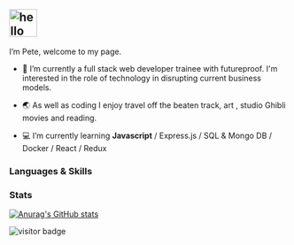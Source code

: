 ## <img src='https://media.giphy.com/media/4Z4FRLEzoSwivZP1SI/giphy.gif' alt='hello' height='50px'/>
 I’m Pete, welcome to my page. 
 
 
- 👀 I’m currently a full stack web developer trainee with futureproof. I'm interested in the role of technology in disrupting current business models. 

- :earth_asia: As well as coding I enjoy travel off the beaten track, art , studio Ghibli movies and reading.

- :computer: I’m currently learning **Javascript**  / Express.js / SQL & Mongo DB / Docker / React / Redux 

### Languages & Skills

### Stats 

[![Anurag's GitHub stats](https://github-readme-stats.vercel.app/api?username=pilks-pixel&show_icons=true&theme=tokyonight)](https://github.com/anuraghazra/github-readme-stats)


![visitor badge](https://visitor-badge.glitch.me/badge?page_id=pilks-pixel.READMEmd)




<!---
Pilks-pixel/Pilks-pixel is a ✨ special ✨ repository because its `README.md` (this file) appears on your GitHub profile.
You can click the Preview link to take a look at your changes.
--->
